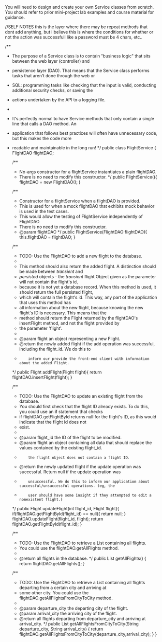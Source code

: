 You will need to design and create your own Service classes from scratch.
You should refer to prior mini-project lab examples and course material for guidance.

//SELF NOTES this is the layer where there may be repeat methods that dont add anything, but i believe this is where the conditions for whether or not the action was successfull like a password must be 4 chars, etc..
<!-- 
package Application.Service;

import Application.Model.Flight;
import Application.DAO.FlightDAO;

import java.util.List; -->

/**
 * The purpose of a Service class is to contain "business logic" that sits between the web layer (controller) and
 * persistence layer (DAO). That means that the Service class performs tasks that aren't done through the web or
 * SQL: programming tasks like checking that the input is valid, conducting additional security checks, or saving the
 * actions undertaken by the API to a logging file.
 *
 * It's perfectly normal to have Service methods that only contain a single line that calls a DAO method. An
 * application that follows best practices will often have unnecessary code, but this makes the code more
 * readable and maintainable in the long run!
 */
public class FlightService {
    FlightDAO flightDAO;

    /**
     * No-args constructor for a flightService instantiates a plain flightDAO.
     * There is no need to modify this constructor.
     */
    public FlightService(){
        flightDAO = new FlightDAO();
    }

    /**
     * Constructor for a flightService when a flightDAO is provided.
     * This is used for when a mock flightDAO that exhibits mock behavior is used in the test cases.
     * This would allow the testing of FlightService independently of FlightDAO.
     * There is no need to modify this constructor.
     * @param flightDAO
     */
    public FlightService(FlightDAO flightDAO){
        this.flightDAO = flightDAO;
    }

    /**
     * TODO: Use the FlightDAO to add a new flight to the database.
     *
     * This method should also return the added flight. A distinction should be made between *transient* and
     * *persisted* objects - the *transient* flight Object given as the parameter will not contain the flight's id,
     * because it is not yet a database record. When this method is used, it should return the full persisted flight,
     * which will contain the flight's id. This way, any part of the application that uses this method has
     * all information about the new flight, because knowing the new flight's ID is necessary. This means that the
     * method should return the Flight returned by the flightDAO's insertFlight method, and not the flight provided by
     * the parameter 'flight'.
     *
     * @param flight an object representing a new Flight.
     * @return the newly added flight if the add operation was successful, including the flight_id. We do this to
     *         inform our provide the front-end client with information about the added Flight.
     */
    public Flight addFlight(Flight flight){
        return flightDAO.insertFlight(flight);
    }

    /**
     * TODO: Use the FlightDAO to update an existing flight from the database.
     * You should first check that the flight ID already exists. To do this, you could use an if statement that checks
     * if flightDAO.getFlightById returns null for the flight's ID, as this would indicate that the flight id does not
     * exist.
     *
     * @param flight_id the ID of the flight to be modified.
     * @param flight an object containing all data that should replace the values contained by the existing flight_id.
     *         the flight object does not contain a flight ID.
     * @return the newly updated flight if the update operation was successful. Return null if the update operation was
     *         unsuccessful. We do this to inform our application about successful/unsuccessful operations. (eg, the
     *         user should have some insight if they attempted to edit a nonexistent flight.)
     */
    public Flight updateFlight(int flight_id, Flight flight){
        if(flightDAO.getFlightById(flight_id) == null){
            return null;
        }
         flightDAO.updateFlight(flight_id, flight);
         return flightDAO.getFlightById(flight_id);
    }

    /**
     * TODO: Use the FlightDAO to retrieve a List containing all flights.
     * You could use the flightDAO.getAllFlights method.
     *
     * @return all flights in the database.
     */
    public List<Flight> getAllFlights() {
        return flightDAO.getAllFlights();
    }

    /**
     * TODO: Use the FlightDAO to retrieve a List containing all flights departing from a certain city and arriving at
     * some other city. You could use the flightDAO.getAllFlightsFromCityToCity method.
     *
     * @param departure_city the departing city of the flight.
     * @param arrival_city the arriving city of the flight.
     * @return all flights departing from departure_city and arriving at arrival_city.
     */
    public List<Flight> getAllFlightsFromCityToCity(String departure_city, String arrival_city) {
        return flightDAO.getAllFlightsFromCityToCity(departure_city,arrival_city);
    }
}
